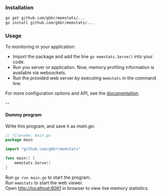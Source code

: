 ### Installation

```bash
go get github.com/gbbr/memstats/...
go install github.com/gbbr/memstats/...
```

### Usage

To monitoring in your application:  
* Import the package and add the line `go memstats.Serve()` into your code. 
* Run you server or application. Now, memory profiling information is available via websockets.  
* Run the provided web server by executing `memstats` in the command line.  

For more configuration options and API, see the [documentation](http://godoc.org/github.com/gbbr/memstats).   

--

#### Dummy program

Write this program, and save it as _main.go_:

```go
// filename: main.go
package main

import "github.com/gbbr/memstats"

func main() {
	memstats.Serve()
}
```

Run `go run main.go` to start the program.  
Run `memstats` to start the web viewer.  
Open [http://localhost:6061](http://localhost:6061) in browser to view live memory statistics.   
